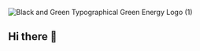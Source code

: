 ![Black and Green Typographical Green Energy Logo (1)](https://github.com/user-attachments/assets/8a62cc50-e2b0-4d80-8406-f79b4ada04d0)
## Hi there 👋

<!--
**uptopakistan/uptopakistan** is a ✨ _special_ ✨ repository because its `README.md` (this file) appears on your GitHub profile.

Here are some ideas to get you started:

- 🔭 I’m currently working on ...
- 🌱 I’m currently learning ...
- 👯 I’m looking to collaborate on ...
- 🤔 I’m looking for help with ...
- 💬 Ask me about ...
- 📫 How to reach me: ...
- 😄 Pronouns: ...
- ⚡ Fun fact: ...
-->
